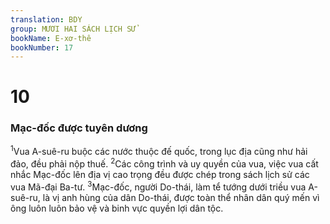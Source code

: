 ```yaml
---
translation: BDY
group: MƯƠI HAI SÁCH LỊCH SỬ
bookName: E-xơ-thê 
bookNumber: 17
---
```


<div class="title"><h1>10</h1><h3>Mạc-đốc được tuyên dương</h3></div>
<span class="verse et_10_1"><sup>1</sup>Vua A-suê-ru buộc các nước thuộc đế quốc, trong lục địa cũng như hải đảo, đều phải nộp thuế. </span>
<span class="verse et_10_2"><sup>2</sup>Các công trình và uy quyền của vua, việc vua cất nhắc Mạc-đốc lên địa vị cao trọng đều được chép trong sách lịch sử các vua Mã-đại Ba-tư. </span>
<span class="verse et_10_3"><sup>3</sup>Mạc-đốc, người Do-thái, làm tể tướng dưới triều vua A-suê-ru, là vị anh hùng của dân Do-thái, được toàn thể nhân dân quý mến vì ông luôn luôn bảo vệ và binh vực quyền lợi dân tộc.</span>
